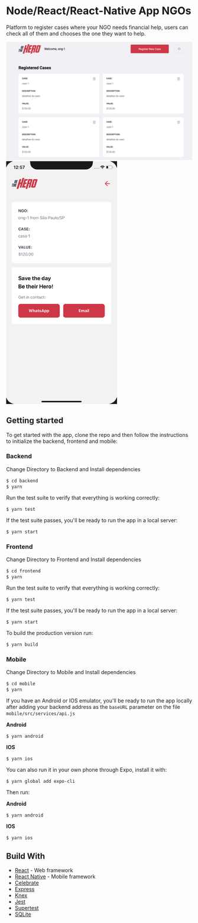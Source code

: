 # Node/React/React-Native App NGOs

Platform to register cases where your NGO needs financial help, users can check all of them and chooses the one they want to help.


<img src="/screenshots/web-1.png" alt="drawing" width="800"/>
<img src="/screenshots/mobile-1.png" alt="drawing" width="300"/>

## Getting started

To get started with the app, clone the repo and then follow the instructions to initialize the backend, frontend and mobile:

### Backend

Change Directory to Backend and Install dependencies

```
$ cd backend
$ yarn
```

Run the test suite to verify that everything is working correctly:

```
$ yarn test
```

If the test suite passes, you'll be ready to run the app in a local server:

```
$ yarn start
```

### Frontend

Change Directory to Frontend and Install dependencies

```
$ cd frontend
$ yarn
```

Run the test suite to verify that everything is working correctly:

```
$ yarn test
```

If the test suite passes, you'll be ready to run the app in a local server:

```
$ yarn start
```

To build the production version run:

```
$ yarn build
```

### Mobile

Change Directory to Mobile and Install dependencies

```
$ cd mobile
$ yarn
```

If you have an Android or IOS emulator, you'll be ready to run the app locally after adding your backend address as the `baseURL` parameter on the file `mobile/src/services/api.js`

**Android**
```
$ yarn android
```

**IOS**
```
$ yarn ios
```

You can also run it in your own phone through Expo, install it with:

```
$ yarn global add expo-cli
```

Then run:

**Android**
```
$ yarn android
```

**IOS**
```
$ yarn ios
```

## Build With

* [React](https://reactjs.org/) - Web framework
* [React Native](https://reactnative.dev) - Mobile framework
* [Celebrate](https://github.com/arb/celebrate)
* [Express](https://expressjs.com)
* [Knex](http://knexjs.org/)
* [Jest](https://jestjs.io)
* [Supertest](https://github.com/visionmedia/supertest)
* [SQLite](https://www.sqlite.org)
